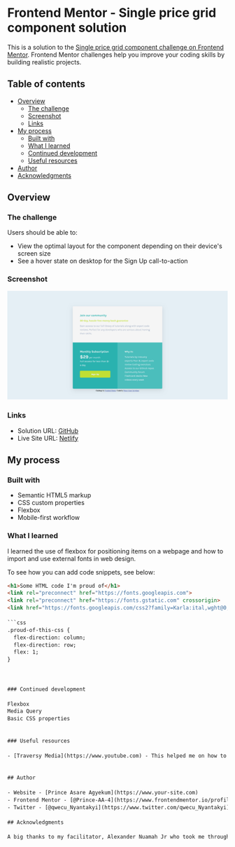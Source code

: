 # Frontend Mentor - Single price grid component solution

This is a solution to the [Single price grid component challenge on Frontend Mentor](https://www.frontendmentor.io/challenges/single-price-grid-component-5ce41129d0ff452fec5abbbc). Frontend Mentor challenges help you improve your coding skills by building realistic projects. 

## Table of contents

- [Overview](#overview)
  - [The challenge](#the-challenge)
  - [Screenshot](#screenshot)
  - [Links](#links)
- [My process](#my-process)
  - [Built with](#built-with)
  - [What I learned](#what-i-learned)
  - [Continued development](#continued-development)
  - [Useful resources](#useful-resources)
- [Author](#author)
- [Acknowledgments](#acknowledgments)


## Overview

### The challenge

Users should be able to:

- View the optimal layout for the component depending on their device's screen size
- See a hover state on desktop for the Sign Up call-to-action

### Screenshot

![](./images/Screenshot%202025-05-24%20at%2014-03-55%20Frontend%20Mentor%20Single%20Price%20Grid%20Component.png)


### Links

- Solution URL: [GitHub](https://github.com/Prince-AA-4/single-price-grid-component-master--1-.git)
- Live Site URL: [Netlify](https://single-price-tag.netlify.app/)

## My process

### Built with

- Semantic HTML5 markup
- CSS custom properties
- Flexbox
- Mobile-first workflow

### What I learned

I learned the use of flexbox for positioning items on a webpage and how to import and use external fonts in web design.

To see how you can add code snippets, see below:

```html
<h1>Some HTML code I'm proud of</h1>
<link rel="preconnect" href="https://fonts.googleapis.com">
<link rel="preconnect" href="https://fonts.gstatic.com" crossorigin>
<link href="https://fonts.googleapis.com/css2?family=Karla:ital,wght@0,200..800;1,200..800&display=swap" rel="stylesheet">

```css
.proud-of-this-css {
  flex-direction: column;
  flex-direction: row;
  flex: 1;
}



### Continued development

Flexbox
Media Query
Basic CSS properties


### Useful resources

- [Traversy Media](https://www.youtube.com) - This helped me on how to structure a webpage using semantic and non-semantic tags, creating easy access to html elements during the styling process


## Author

- Website - [Prince Asare Agyekum](https://www.your-site.com)
- Frontend Mentor - [@Prince-AA-4](https://www.frontendmentor.io/profile/Prince-AA-4)
- Twitter - [@qwecu_Nyantakyi](https://www.twitter.com/qwecu_Nyantakyi)

## Acknowledgments

A big thanks to my facilitator, Alexander Nuamah Jr who took me through similar designs which shaped my understanding of HTML and CSS. Another thanks to Youtube accounts like MoshHamadeni and Traversy Media. they have really helped me in this journey.